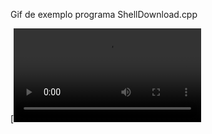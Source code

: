 Gif de exemplo programa ShellDownload.cpp

[![Watch the video](https://andreyquerino.com/andrey/demostracao.mp4)
